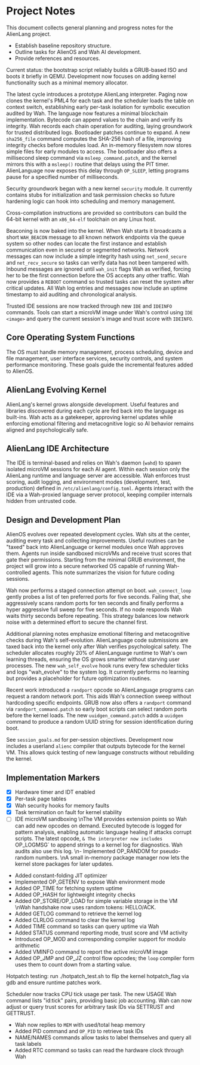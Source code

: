 # Project Notes

This document collects general planning and progress notes for the AlienLang project.

- Establish baseline repository structure.
- Outline tasks for AlienOS and Wah AI development.
- Provide references and resources.

Current status: the bootstrap script reliably builds a GRUB-based ISO and boots
it briefly in QEMU. Development now focuses on adding kernel functionality such
as a minimal memory allocator.

The latest cycle introduces a prototype AlienLang interpreter. Paging now clones
the kernel's PML4 for each task and the scheduler loads the table on context
switch, establishing early per-task isolation for symbolic execution audited by
Wah.
The language now features a minimal blockchain implementation. Bytecode can
append values to the chain and verify its integrity. Wah records each chain
operation for auditing, laying groundwork for trusted distributed logs.
Bootloader patches continue to expand. A new `sha256_file` command computes the
SHA-256 hash of a file, improving integrity checks before modules load.
An in-memory filesystem now stores simple files for early modules to access.
The bootloader also offers a millisecond sleep command via `msleep_command.patch`, and the kernel mirrors this with a `msleep()` routine that delays using the PIT timer.
AlienLanguage now exposes this delay through `OP_SLEEP`, letting programs pause for a specified number of milliseconds.

Security groundwork began with a new kernel `security` module. It currently
contains stubs for initialization and task permission checks so future hardening
logic can hook into scheduling and memory management.

Cross-compilation instructions are provided so contributors can build the
64-bit kernel with an `x86_64-elf` toolchain on any Linux host.

Beaconing is now baked into the kernel. When Wah starts it broadcasts a short
`WAH_BEACON` message to all known network endpoints via the queue system so
other nodes can locate the first instance and establish communication even in
secured or segmented networks.
Network messages can now include a simple integrity hash using
`net_send_secure` and `net_recv_secure` so tasks can verify data has not been
tampered with.
Inbound messages are ignored until `wah_init` flags Wah as verified, forcing
her to be the first connection before the OS accepts any other traffic.
Wah now provides a `REBOOT` command so trusted tasks can reset the system after critical updates.
All Wah log entries and messages now include an uptime timestamp to aid
auditing and chronological analysis.

Trusted IDE sessions are now tracked through new `IDE` and `IDEINFO` commands.
Tools can start a microVM image under Wah's control using `IDE <image>` and
query the current session's image and trust score with `IDEINFO`.

## Core Operating System Functions
The OS must handle memory management, process scheduling, device and file management,
user interface services, security controls, and system performance monitoring. These
goals guide the incremental features added to AlienOS.

## AlienLang Evolving Kernel
AlienLang's kernel grows alongside development. Useful features and libraries
discovered during each cycle are fed back into the language as built-ins. Wah
acts as a gatekeeper, approving kernel updates while enforcing emotional
filtering and metacognitive logic so AI behavior remains aligned and
psychologically safe.


## AlienLang IDE Architecture
The IDE is terminal-based and relies on Wah's daemon (`wahd`) to spawn isolated microVM sessions for each AI agent. Within each session only the AlienLang runtime and language server are accessible. Wah enforces trust scoring, audit logging, and environment modes (development, test, production) defined in `/etc/alienlang/config.toml`. Agents interact with the IDE via a Wah-proxied language server protocol, keeping compiler internals hidden from untrusted code.

## Design and Development Plan
AlienOS evolves over repeated development cycles. Wah sits at the center,
auditing every task and collecting improvements. Useful routines can be
"taxed" back into AlienLanguage or kernel modules once Wah approves them.
Agents run inside sandboxed microVMs and receive trust scores that gate their
permissions. Starting from the minimal GRUB environment, the project will grow
into a secure networked OS capable of running Wah-controlled agents. This note
summarizes the vision for future coding sessions.

Wah now performs a staged connection attempt on boot. `wah_connect_loop`
gently probes a list of ten preferred ports for five seconds. Failing that,
she aggressively scans random ports for ten seconds and finally performs a
hyper aggressive full sweep for five seconds. If no node responds Wah waits
thirty seconds before repeating. This strategy balances low network noise
with a determined effort to secure the channel first.


Additional planning notes emphasize emotional filtering and metacognitive checks during Wah's self-evolution. AlienLanguage code submissions are taxed back into the kernel only after Wah verifies psychological safety. The scheduler allocates roughly 20% of AlienLanguage runtime to Wah's own learning threads, ensuring the OS grows smarter without starving user processes.
The new `wah_self_evolve` hook runs every few scheduler ticks and logs
"wah_evolve" to the system log. It currently performs no learning but provides a
placeholder for future optimization routines.

Recent work introduced a `randport` opcode so AlienLanguage programs can request
a random network port. This aids Wah's connection sweep without hardcoding
specific endpoints.
GRUB now also offers a `randport` command via `randport_command.patch` so early
boot scripts can select random ports before the kernel loads.
The new `uuidgen_command.patch` adds a `uuidgen` command to produce a random
UUID string for session identification during boot.

See `session_goals.md` for per-session objectives.
Development now includes a userland `alienc` compiler that outputs bytecode for the kernel VM. This allows quick testing of new language constructs without rebuilding the kernel.

## Implementation Markers
- [x] Hardware timer and IDT enabled
- [x] Per-task page tables
- [x] Wah security hooks for memory faults
- [x] Task termination on fault for kernel stability
- [ ] IDE microVM sandboxing
\nThe VM provides extension points so Wah can add new opcodes on demand. Executed bytecode is logged for pattern analysis, enabling automatic language healing if attacks corrupt scripts. The latest opcode, `&
The interpreter now includes `OP_LOGMSG` to append strings to a kernel log for diagnostics. Wah audits also use this log.
\n- Implemented OP_RANDOM for pseudo-random numbers.
\nA small in-memory package manager now lets the kernel store packages for later updates.
- Added constant-folding JIT optimizer
- Implemented OP_GETENV to expose Wah environment mode
- Added OP_TIME for fetching system uptime
- Added OP_HASH for lightweight integrity checks
- Added OP_STORE/OP_LOAD for simple variable storage in the VM
\nWah handshake now uses random tokens: HELLO<token>/ACK<token>.
- Added GETLOG command to retrieve the kernel log
- Added CLRLOG command to clear the kernel log
- Added TIME command so tasks can query uptime via Wah
- Added STATUS command reporting mode, trust score and VM activity
- Introduced OP_MOD and corresponding compiler support for modulo arithmetic
- Added VMINFO command to report the active microVM image
- Added OP_JMP and OP_JZ control flow opcodes; the `loop` compiler form uses
  them to count down from a starting value.

Hotpatch testing: run ./hotpatch_test.sh to flip the kernel hotpatch_flag via gdb and ensure runtime patches work.

Scheduler now tracks CPU tick usage per task. The new USAGE Wah command
lists "id:tick" pairs, providing basic job accounting.
Wah can now adjust or query trust scores for arbitrary task IDs via SETTRUST and GETTRUST.
- Wah now replies to `MEM` with used/total heap memory
- Added PID command and `OP_PID` to retrieve task IDs
- NAME/NAMES commands allow tasks to label themselves and query all task labels
- Added RTC command so tasks can read the hardware clock through Wah
